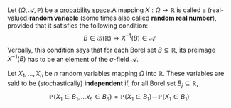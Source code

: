 Let $(\Omega, \mathcal{A}, \mathbb{P})$ be a [probability space](probability%20space.md).A mapping $X:\Omega \rightarrow \mathbb{R}$ is called a (real-valued)**random variable** (some times also called **random real number**), provided that it satisfies the following condition:$$B \in \mathcal{B}(\mathbb{R}) \Rightarrow X^{-1}(B) \in \mathcal{A}$$Verbally, this condition says that for each Borel set $B \subseteq \mathbb{R}$, its preimage $X^{-1}(B)$ has to be an element of the $\sigma$-field $\mathcal{A}$.

Let $X_1,..., X_n$ be $n$ random variables mapping $\Omega$ into $\mathbb{R}$. These variables are said to be (stochastically) **independent** if, for all Borel set $B_j \subseteq \mathbb{R}$, $$\mathbb{P}\{X_1\in B_1,...x_n\in B_n\}=\mathbb{P}\{X_1\in B_1\}\cdots\mathbb{P}\{X_1\in B_1\}$$